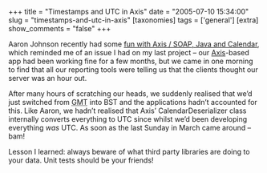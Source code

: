 +++
title = "Timestamps and UTC in Axis"
date = "2005-07-10 15:34:00"
slug = "timestamps-and-utc-in-axis"
[taxonomies]
tags = ['general']
[extra]
show_comments = "false"
+++

Aaron Johnson recently had some [fun with Axis / SOAP, Java and Calendar](http://cephas.net/blog/2005/07/01/fun_with_axis_soap_java_and_calendar.html), which reminded me of an issue I had on my last project – our [Axis](http://ws.apache.org/axis/)-based app had been working fine for a few months, but we came in one morning to find that all our reporting tools were telling us that the clients thought our server was an hour out.

After many hours of scratching our heads, we suddenly realised that we’d just switched from <acronym title="Greenwich Mean Time">GMT</acronym> into <acronymtitle summer="" time="">BST and the applications hadn’t accounted for this. Like Aaron, we hadn’t realised that Axis’ CalendarDeserializer class internally converts everything to UTC since whilst we’d been developing everything *was* UTC. As soon as the last Sunday in March came around – bam!</acronymtitle>

Lesson I learned: always beware of what third party libraries are doing to your data. Unit tests should be your friends!
